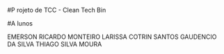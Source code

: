 #P rojeto de TCC - Clean Tech Bin

#A   lunos

EMERSON RICARDO MONTEIRO
LARISSA COTRIN SANTOS GAUDENCIO DA SILVA
THIAGO SILVA MOURA
